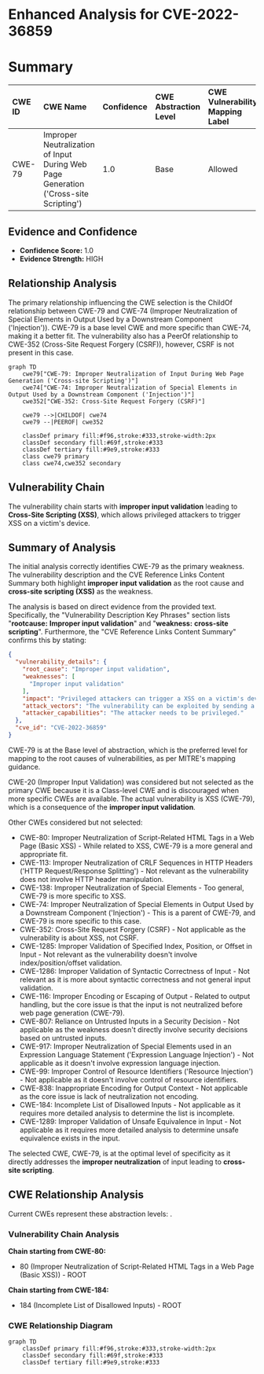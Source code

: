 # Enhanced Analysis for CVE-2022-36859

# Summary
| CWE ID  | CWE Name                                                                        | Confidence | CWE Abstraction Level | CWE Vulnerability Mapping Label | CWE-Vulnerability Mapping Notes |
| :-------- | :------------------------------------------------------------------------------ | :--------- | :---------------------- | :-------------------------------- | :-------------------------------- |
| CWE-79 | Improper Neutralization of Input During Web Page Generation ('Cross-site Scripting') | 1.0        | Base                    | Allowed                           | Primary CWE                       |

## Evidence and Confidence

*   **Confidence Score:** 1.0
*   **Evidence Strength:** HIGH

## Relationship Analysis
The primary relationship influencing the CWE selection is the ChildOf relationship between CWE-79 and CWE-74 (Improper Neutralization of Special Elements in Output Used by a Downstream Component ('Injection')). CWE-79 is a base level CWE and more specific than CWE-74, making it a better fit. The vulnerability also has a PeerOf relationship to CWE-352 (Cross-Site Request Forgery (CSRF)), however, CSRF is not present in this case.

```mermaid
graph TD
    cwe79["CWE-79: Improper Neutralization of Input During Web Page Generation ('Cross-site Scripting')"]
    cwe74["CWE-74: Improper Neutralization of Special Elements in Output Used by a Downstream Component ('Injection')"]
    cwe352["CWE-352: Cross-Site Request Forgery (CSRF)"]

    cwe79 -->|CHILDOF| cwe74
    cwe79 --|PEEROF| cwe352
    
    classDef primary fill:#f96,stroke:#333,stroke-width:2px
    classDef secondary fill:#69f,stroke:#333
    classDef tertiary fill:#9e9,stroke:#333
    class cwe79 primary
    class cwe74,cwe352 secondary
```

## Vulnerability Chain
The vulnerability chain starts with **improper input validation** leading to **Cross-Site Scripting (XSS)**, which allows privileged attackers to trigger XSS on a victim's device.

## Summary of Analysis
The initial analysis correctly identifies CWE-79 as the primary weakness. The vulnerability description and the CVE Reference Links Content Summary both highlight **improper input validation** as the root cause and **cross-site scripting (XSS)** as the weakness.

The analysis is based on direct evidence from the provided text. Specifically, the "Vulnerability Description Key Phrases" section lists "**rootcause:** **Improper input validation**" and "**weakness:** **cross-site scripting**". Furthermore, the "CVE Reference Links Content Summary" confirms this by stating:

```json
{
  "vulnerability_details": {
    "root_cause": "Improper input validation",
    "weaknesses": [
      "Improper input validation"
    ],
    "impact": "Privileged attackers can trigger a XSS on a victim's devices.",
    "attack_vectors": "The vulnerability can be exploited by sending a crafted input to the SmartTag Plugin.",
    "attacker_capabilities": "The attacker needs to be privileged."
  },
  "cve_id": "CVE-2022-36859"
}
```

CWE-79 is at the Base level of abstraction, which is the preferred level for mapping to the root causes of vulnerabilities, as per MITRE's mapping guidance.

CWE-20 (Improper Input Validation) was considered but not selected as the primary CWE because it is a Class-level CWE and is discouraged when more specific CWEs are available. The actual vulnerability is XSS (CWE-79), which is a consequence of the **improper input validation**.

Other CWEs considered but not selected:
*   CWE-80: Improper Neutralization of Script-Related HTML Tags in a Web Page (Basic XSS) - While related to XSS, CWE-79 is a more general and appropriate fit.
*   CWE-113: Improper Neutralization of CRLF Sequences in HTTP Headers ('HTTP Request/Response Splitting') - Not relevant as the vulnerability does not involve HTTP header manipulation.
*   CWE-138: Improper Neutralization of Special Elements - Too general, CWE-79 is more specific to XSS.
*   CWE-74: Improper Neutralization of Special Elements in Output Used by a Downstream Component ('Injection') - This is a parent of CWE-79, and CWE-79 is more specific to this case.
*   CWE-352: Cross-Site Request Forgery (CSRF) - Not applicable as the vulnerability is about XSS, not CSRF.
*   CWE-1285: Improper Validation of Specified Index, Position, or Offset in Input - Not relevant as the vulnerability doesn't involve index/position/offset validation.
*   CWE-1286: Improper Validation of Syntactic Correctness of Input - Not relevant as it is more about syntactic correctness and not general input validation.
*   CWE-116: Improper Encoding or Escaping of Output - Related to output handling, but the core issue is that the input is not neutralized before web page generation (CWE-79).
*   CWE-807: Reliance on Untrusted Inputs in a Security Decision - Not applicable as the weakness doesn't directly involve security decisions based on untrusted inputs.
*   CWE-917: Improper Neutralization of Special Elements used in an Expression Language Statement ('Expression Language Injection') - Not applicable as it doesn't involve expression language injection.
*   CWE-99: Improper Control of Resource Identifiers ('Resource Injection') - Not applicable as it doesn't involve control of resource identifiers.
*   CWE-838: Inappropriate Encoding for Output Context - Not applicable as the core issue is lack of neutralization not encoding.
*   CWE-184: Incomplete List of Disallowed Inputs - Not applicable as it requires more detailed analysis to determine the list is incomplete.
*   CWE-1289: Improper Validation of Unsafe Equivalence in Input - Not applicable as it requires more detailed analysis to determine unsafe equivalence exists in the input.

The selected CWE, CWE-79, is at the optimal level of specificity as it directly addresses the **improper neutralization** of input leading to **cross-site scripting**.


## CWE Relationship Analysis

Current CWEs represent these abstraction levels: .


### Vulnerability Chain Analysis

**Chain starting from CWE-80:**
- 80 (Improper Neutralization of Script-Related HTML Tags in a Web Page (Basic XSS)) - ROOT


**Chain starting from CWE-184:**
- 184 (Incomplete List of Disallowed Inputs) - ROOT



### CWE Relationship Diagram

```mermaid
graph TD
    classDef primary fill:#f96,stroke:#333,stroke-width:2px
    classDef secondary fill:#69f,stroke:#333
    classDef tertiary fill:#9e9,stroke:#333
```